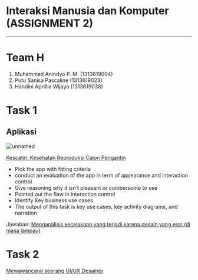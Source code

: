 # Interaksi Manusia dan Komputer (ASSIGNMENT 2)
- - - -

# Team H
  1. Muhammad Anindyo P. M.  (1313619004)
  2. Putu Sanisa Pascaline   (1313619023)
  3. Handini Aprillia Wijaya (1313619038)
    
# Task 1 
## Aplikasi 
![unnamed](https://user-images.githubusercontent.com/71898654/95710691-689c6700-0c8b-11eb-9bc8-1f12c36ec63a.png)

<a href = "https://play.google.com/store/apps/details?id=com.rahmatrmdn.catin"> Kescatin: Kesehatan Reproduksi Calon Pengantin</a>

* Pick the app with fitting criteria
* conduct an evaluation of the app in term of appearance and interaction control
* Give reasoning why it isn’t pleasant or cumbersome to use
* Pointed out the flaw in interaction control
* Identify Key business use cases
* The output of this task is key use cases, key activity diagrams, and narration


Jawaban: [Menganalisis kecelakaan yang terjadi karena desain yang eror (di masa lampau)](TASK-1/README.md)

# Task 2
[Mewawancarai seorang UI/UX Desainer](TASK-2/README.md)
